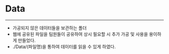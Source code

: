# Data
------
- 가공되지 않은 데이터들을 보관하는 폴더
- 웹에 공유된 파일을 팀원들이 공유하여 상시 필요할 시 추가 가공 및 사용을 용이하게 만들었다.
- ./Data/(파일명)을 통하여 데이터를 읽을 수 있게 하였다.
